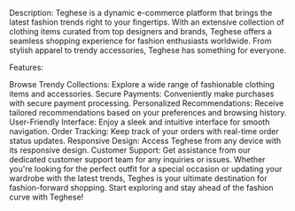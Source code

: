 Description:
Teghese is a dynamic e-commerce platform that brings the latest fashion trends right to your fingertips. With an extensive collection of clothing items curated from top designers and brands, Teghese offers a seamless shopping experience for fashion enthusiasts worldwide. From stylish apparel to trendy accessories, Teghese has something for everyone.

Features:

Browse Trendy Collections: Explore a wide range of fashionable clothing items and accessories.
Secure Payments: Conveniently make purchases with secure payment processing.
Personalized Recommendations: Receive tailored recommendations based on your preferences and browsing history.
User-Friendly Interface: Enjoy a sleek and intuitive interface for smooth navigation.
Order Tracking: Keep track of your orders with real-time order status updates.
Responsive Design: Access Teghese from any device with its responsive design.
Customer Support: Get assistance from our dedicated customer support team for any inquiries or issues.
Whether you're looking for the perfect outfit for a special occasion or updating your wardrobe with the latest trends, Teghes is your ultimate destination for fashion-forward shopping. Start exploring and stay ahead of the fashion curve with Teghese!
